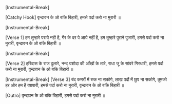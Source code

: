 [Instrumental-Break]

[Catchy Hook]
वृन्दावन के ओ बांके बिहारी,
हमसे पर्दा करो ना मुरारी ॥

[Instrumental-Break]

[Verse 1]
हम तुम्हारे पराये नही है,
गैर के दर पे आये नहीं है,
हम तुम्हारे पुराने पुजारी,
हमसे पर्दा करो ना मुरारी,
वृन्दावन के ओ बांके बिहारी ॥

[Instrumental-Break]

[Verse 2]
हरिदास के राज दुलारे,
नन्द यशोदा की आँखों के तारे,
राधा जू के सांवरे गिरधारी,
हमसे पर्दा करो ना मुरारी,
वृन्दावन के ओ बांके बिहारी ॥

[Instrumental-Break]
[Verse 3]
बंद कमरों में रुक ना सकोगे,
लाख पर्दो में छुप ना सकोगे,
तुमको हर ओर हम है व्यापारी,
हमसे पर्दा करो ना मुरारी,
वृन्दावन के ओ बांके बिहारी ॥

[Outro]
वृन्दावन के ओ बांके बिहारी,
हमसे पर्दा करो ना मुरारी ॥